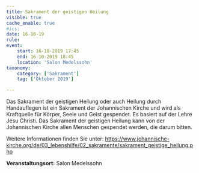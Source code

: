 ```yaml
---
title: Sakrament der geistigen Heilung
visible: true
cache_enable: true
#ics: 
date: 16-10-19
rule: 
event:
	start: 16-10-2019 17:45
	end: 16-10-2019 18:45
	location: 'Salon Medelssohn'
taxonomy:
	category: ['Sakrament']
	tag: ['Oktober 2019']

---
```

Das Sakrament der geistigen Heilung oder auch Heilung durch Handauflegen ist ein Sakrament der Johannischen Kirche und wird als Kraftquelle für Körper, Seele und Geist gespendet. Es basiert auf der Lehre Jesu Christi. Das Sakrament der geistigen Heilung kann von der Johannischen Kirche allen Menschen gespendet werden, die darum bitten.

Weitere Informationen finden Sie unter:
https://www.johannische-kirche.org/de/03_lebenshilfe/02_sakramente/sakrament_geistige_heilung.php



**Veranstaltungsort:** Salon Medelssohn


